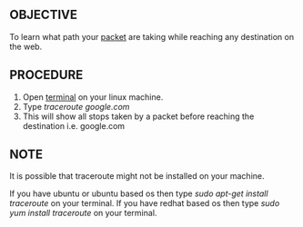## OBJECTIVE

To learn what path your [packet](https://en.wikipedia.org/wiki/Network_packet) are taking while reaching any destination on the web.

## PROCEDURE

1. Open [terminal](https://en.wikipedia.org/wiki/Traceroute) on your linux machine.
2. Type _traceroute google.com_
3. This will show all stops taken by a packet before reaching the destination i.e. google.com

## NOTE

It is possible that traceroute might not be installed on your machine. 

If you have ubuntu or ubuntu based os then type _sudo apt-get install traceroute_ on your terminal.
If you have redhat based os then type _sudo yum install traceroute_ on your terminal.